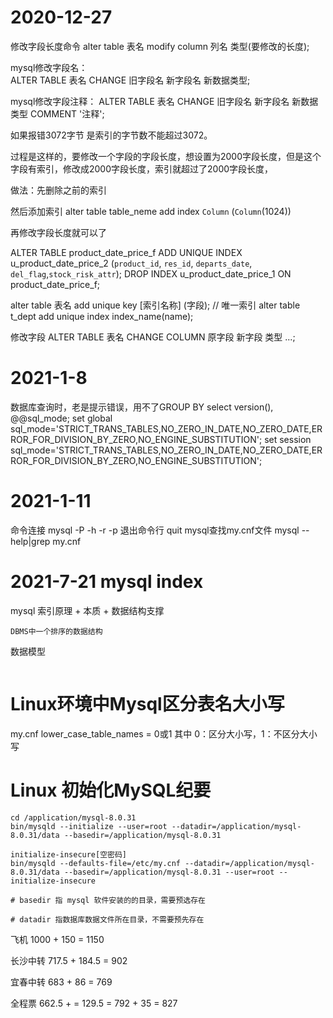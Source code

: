 # 2020-12-27
修改字段长度命令
alter table 表名 modify column 列名 类型(要修改的长度);

mysql修改字段名：  
ALTER  TABLE 表名 CHANGE 旧字段名 新字段名 新数据类型;   

mysql修改字段注释：
ALTER TABLE 表名 CHANGE 旧字段名 新字段名 新数据类型 COMMENT '注释';

如果报错3072字节 是索引的字节数不能超过3072。

过程是这样的，要修改一个字段的字段长度，想设置为2000字段长度，但是这个字段有索引，修改成2000字段长度，索引就超过了2000字段长度，

做法：先删除之前的索引 

然后添加索引 alter table table_neme add index `Column` (`Column`(1024))

再修改字段长度就可以了


ALTER TABLE product_date_price_f ADD UNIQUE INDEX u_product_date_price_2 (`product_id`, `res_id`, `departs_date`, `del_flag`,`stock_risk_attr`);
DROP INDEX u_product_date_price_1 ON product_date_price_f;


alter table 表名 add unique key [索引名称]  (字段); // 唯一索引
alter table t_dept add unique index index_name(name);

修改字段
ALTER TABLE 表名 CHANGE COLUMN  原字段 新字段 类型 ...;


# 2021-1-8
数据库查询时，老是提示错误，用不了GROUP BY
select version(), @@sql_mode;
set global sql_mode='STRICT_TRANS_TABLES,NO_ZERO_IN_DATE,NO_ZERO_DATE,ERROR_FOR_DIVISION_BY_ZERO,NO_ENGINE_SUBSTITUTION';
set session sql_mode='STRICT_TRANS_TABLES,NO_ZERO_IN_DATE,NO_ZERO_DATE,ERROR_FOR_DIVISION_BY_ZERO,NO_ENGINE_SUBSTITUTION';

# 2021-1-11
命令连接
mysql -P -h -r -p
退出命令行
quit
mysql查找my.cnf文件
mysql --help|grep my.cnf

# 2021-7-21 mysql index
mysql 索引原理 + 本质 + 数据结构支撑 

```
DBMS中一个排序的数据结构
```

数据模型
```

```

# Linux环境中Mysql区分表名大小写
my.cnf
lower_case_table_names = 0或1
其中 0：区分大小写，1：不区分大小写


# Linux 初始化MySQL纪要
```
cd /application/mysql-8.0.31
bin/mysqld --initialize --user=root --datadir=/application/mysql-8.0.31/data --basedir=/application/mysql-8.0.31

initialize-insecure[空密码]
bin/mysqld --defaults-file=/etc/my.cnf --datadir=/application/mysql-8.0.31/data --basedir=/application/mysql-8.0.31 --user=root --initialize-insecure

# basedir 指 mysql 软件安装的的目录，需要预选存在

# datadir 指数据库数据文件所在目录，不需要预先存在
```

飞机
1000 + 150 = 1150

长沙中转
717.5 + 184.5 = 902

宜春中转
683 + 86 = 769

全程票
662.5 + = 129.5 = 792 + 35 = 827